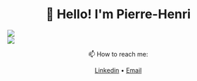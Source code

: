 <h1 align="center">👋 Hello! I'm Pierre-Henri</h3>


<div style="display: grid"
  <div>
    <img src="https://readme.phbasin.vercel.app/api/top-langs/?username=PHBasin&layout=compact&title_color=000000">
  </div>
  <div>
    <img src="https://readme.phbasin.vercel.app/api?username=PHBasin&title_color=000000&show_icons=true&icon_color=000000">
  </div>
</div>

<div>
  <p align="center"> 📫 How to reach me: </p>
  <p align="center">
    <a href="https://www.linkedin.com/in/pierrehenribasin/">Linkedin</a> •
    <a href="mailto:basinpierrehenri@gmail.com">Email</a>
  </p>
</div>
